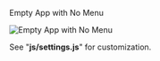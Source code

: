 Empty App with No Menu

![Empty App with No Menu](https://i.hizliresim.com/6J2DE0.png)

See "<b>js/settings.js</b>" for customization.

